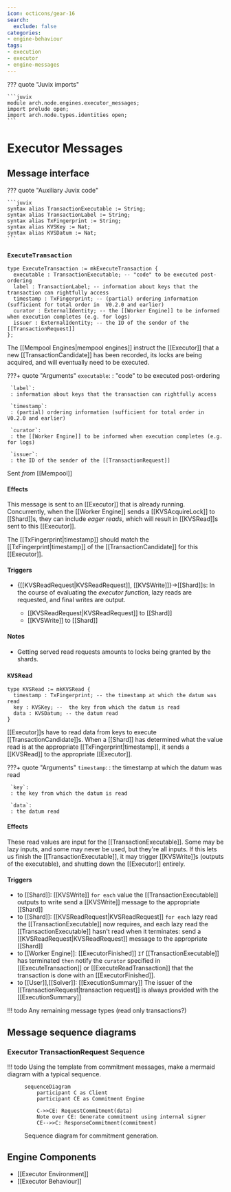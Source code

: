 ```yaml
---
icon: octicons/gear-16
search:
  exclude: false
categories:
- engine-behaviour
tags:
- execution
- executor
- engine-messages
---
```


??? quote "Juvix imports"

    ```juvix
    module arch.node.engines.executor_messages;
    import prelude open;
    import arch.node.types.identities open;
    ```

# Executor Messages

## Message interface



??? quote "Auxiliary Juvix code"

    ```juvix
    syntax alias TransactionExecutable := String;
    syntax alias TransactionLabel := String;
    syntax alias TxFingerprint := String;
    syntax alias KVSKey := Nat;
    syntax alias KVSDatum := Nat;
    ```

### `ExecuteTransaction`

```juvix
type ExecuteTransaction := mkExecuteTransaction {
  executable : TransactionExecutable; -- "code" to be executed post-ordering
  label : TransactionLabel; -- information about keys that the transaction can rightfully access
  timestamp : TxFingerprint; -- (partial) ordering information (sufficient for total order in  V0.2.0 and earlier)
  curator : ExternalIdentity; -- the [[Worker Engine]] to be informed when execution completes (e.g. for logs)
  issuer : ExternalIdentity; -- the ID of the sender of the [[TransactionRequest]]
};
```

The [[Mempool Engines|mempool engines]] instruct the [[Executor]] that a new
 [[TransactionCandidate]] has been recorded, its locks are being
 acquired, and will eventually need to be executed.

???+ quote "Arguments"
     `executable`:
     : "code" to be executed post-ordering

     `label`:
     : information about keys that the transaction can rightfully access

     `timestamp`:
     : (partial) ordering information (sufficient for total order in  V0.2.0 and earlier)

     `curator`:
     : the [[Worker Engine]] to be informed when execution completes (e.g. for logs)

     `issuer`:
     : the ID of the sender of the [[TransactionRequest]]



Sent _from_ [[Mempool]]

#### Effects

This message is sent to an [[Executor]] that is already running.
Concurrently, when the [[Worker Engine]] sends a [[KVSAcquireLock]] to
 [[Shard]]s, they can include *eager reads*, which will result in
 [[KVSRead]]s sent to this [[Executor]].

The [[TxFingerprint|timestamp]] should match the
 [[TxFingerprint|timestamp]] of the [[TransactionCandidate]] for this
 [[Executor]].

#### Triggers

- {[[KVSReadRequest|KVSReadRequest]], [[KVSWrite]]}→[[Shard]]s:
  In the course of evaluating the
   *executor function*,
   lazy reads are requested, and final writes are output.

  - [[KVSReadRequest|KVSReadRequest]] to [[Shard]]
  - [[KVSWrite]] to [[Shard]]

#### Notes

- Getting served read requests amounts to locks being granted by the shards.


### `KVSRead`
```juvix
type KVSRead := mkKVSRead {
  timestamp : TxFingerprint; -- the timestamp at which the datum was read
  key : KVSKey; --  the key from which the datum is read
  data : KVSDatum; -- the datum read
}
```

[[Executor]]s have to read data from keys to execute
 [[TransactionCandidate]]s.
When a [[Shard]] has determined what the value read is at the
 appropriate [[TxFingerprint|timestamp]],
 it sends a [[KVSRead]] to the appropriate [[Executor]].

???+ quote "Arguments"
     `timestamp`:
     : the timestamp at which the datum was read

     `key`:
     : the key from which the datum is read

     `data`:
     : the datum read


#### Effects

These read values are input for the [[TransactionExecutable]].
Some may be lazy inputs, and some may never be used, but they're all
 inputs.
If this lets us finish the [[TransactionExecutable]], it may trigger
 [[KVSWrite]]s (outputs of the executable), and shutting down the
 [[Executor]] entirely.

#### Triggers

- to [[Shard]]: [[KVSWrite]]
  `for each` value the [[TransactionExecutable]] outputs to write
  send a [[KVSWrite]] message to the appropriate [[Shard]]
- to [[Shard]]: [[KVSReadRequest|KVSReadRequest]]
  `for each` lazy read the [[TransactionExecutable]] now requires, and
   each lazy read the [[TransactionExecutable]] hasn't read when it
   terminates:
  send a [[KVSReadRequest|KVSReadRequest]] message to the appropriate [[Shard]]
- to [[Worker Engine]]: [[ExecutorFinished]]
  `If` [[TransactionExecutable]] has terminated
  `then` notify the `curator` specified in [[ExecuteTransaction]]
  or [[ExecuteReadTransaction]]
  that the transaction is done with an [[ExecutorFinished]].
- to [[User]],[[Solver]]: [[ExecutionSummary]]
  The issuer of the [[TransactionRequest|transaction request]]
  is always provided with the [[ExecutionSummary]]


!!! todo
    Any remaining message types (read only transactions?)

## Message sequence diagrams

### Executor TransactionRequest Sequence
!!! todo
    Using the template from commitment messages, make a mermaid diagram with a typical  sequence.

<!-- --8<-- [start:message-sequence-diagram] -->
<figure markdown="span">

```mermaid
sequenceDiagram
    participant C as Client
    participant CE as Commitment Engine

    C->>CE: RequestCommitment(data)
    Note over CE: Generate commitment using internal signer
    CE-->>C: ResponseCommitment(commitment)
```

<figcaption markdown="span">
Sequence diagram for commitment generation.
</figcaption>
</figure>
<!-- --8<-- [end:message-sequence-diagram] -->

## Engine Components

- [[Executor Environment]]
- [[Executor Behaviour]]
